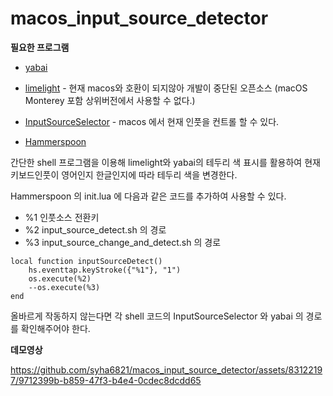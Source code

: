 # macos_input_source_detector

**필요한 프로그램**

- [yabai](https://github.com/koekeishiya/yabai)

- [limelight](https://github.com/koekeishiya/yabai/issues/1911) - 현재 macos와 호환이 되지않아 개발이 중단된 오픈소스 (macOS Monterey 포함 상위버전에서 사용할 수 없다.)

- [InputSourceSelector](https://github.com/minoki/InputSourceSelector) - macos 에서 현재 인풋을 컨트롤 할 수 있다.

- [Hammerspoon](https://www.hammerspoon.org/)

간단한 shell 프로그램을 이용해 limelight와 yabai의 테두리 색 표시를 활용하여 현재 키보드인풋이 영어인지 한글인지에 따라 테두리 색을 변경한다.

Hammerspoon 의 init.lua 에 다음과 같은 코드를 추가하여 사용할 수 있다.

- %1 인풋소스 전환키
- %2 input_source_detect.sh 의 경로
- %3 input_source_change_and_detect.sh 의 경로

```
local function inputSourceDetect()
    hs.eventtap.keyStroke({"%1"}, "1")
    os.execute(%2)
    --os.execute(%3)
end
```

올바르게 작동하지 않는다면 각 shell 코드의 InputSourceSelector 와 yabai 의 경로를 확인해주어야 한다.

**데모영상**


https://github.com/syha6821/macos_input_source_detector/assets/83122197/9712399b-b859-47f3-b4e4-0cdec8dcdd65

